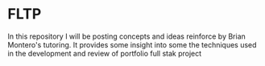 # FLTP


In this repository I will be posting concepts and ideas reinforce by Brian Montero's tutoring. It provides some insight into some the techniques used in the development and review of portfolio full stak project

